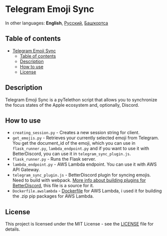 # Telegram Emoji Sync

In other languages: **English**, [Русский](README.ru.md), [Башҡортса](README.ba.md)

## Table of contents

- [Telegram Emoji Sync](#telegram-emoji-sync)
  - [Table of contents](#table-of-contents)
  - [Description](#description)
  - [How to use](#how-to-use)
  - [License](#license)


## Description

Telegram Emoji Sync is a pyTelethon script that allows you to synchronize the focus states of the Apple ecosystem and, optionally, Discord.

## How to use

- `creating_session.py` - Creates a new session string for client.
- `get_emojis.py` - Retrieves your currently selected emoji from Telegram. You get the document_id of the emoji, which you can use in `flask_runner.py`, `lambda_endpoint.py` and if you want to use it with BetterDiscord, you can use it in `telegram_sync_plugin.js`.
- `flask_runner.py` - Runs the Flask server.
- `lambda_endpoint.py` - AWS Lambda endpoint. You can use it with AWS API Gateway.
- `telegram_sync_plugin.js` - BetterDiscord plugin for syncing emojis. Need to build with webpack. [More info about building plugins for BetterDiscord](https://docs.betterdiscord.app/plugins/intermediate/bundling), this file is a source for it.
- `Dockerfile.awslambda` - [Dockerfile](https://docs.aws.amazon.com/lambda/latest/dg/python-package.html) for AWS Lambda, i used it for building the .zip pip packages for AWS Lambda.

## License

This project is licensed under the MIT License - see the [LICENSE](LICENSE) file for details.